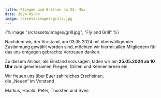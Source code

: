 ```yaml
---
title: Fliegen und Grillen am 25. Mai
date: 2024-05-04
image: /assets/images/grill.jpg
---
```


{% image "src/assets/images/grill.jpg", "Fly and Grill" %}

Nachdem wir, der Vorstand, am 03.05.2024 mit überwältigender Zustimmung gewählt
worden sind, möchten wir hiermit allen Mitgliedern für das uns entgegen
gebrachte Vertrauen danken.

Zu diesem Anlass, als Einstand sozusagen, laden wir am **25.05.2024 ab 10 Uhr**
zum gemeinsamen Fliegen, Grillen und Kennenlernen ein.

Wir freuen uns über Euer zahlreiches Erscheinen,
<br/>die „Neuen“ im Vorstand

Markus, Harald, Peter, Thorsten und Sven
